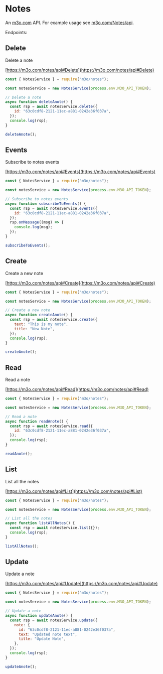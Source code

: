 # Notes

An [m3o.com](https://m3o.com) API. For example usage see [m3o.com/Notes/api](https://m3o.com/Notes/api).

Endpoints:

## Delete

Delete a note

[https://m3o.com/notes/api#Delete](https://m3o.com/notes/api#Delete)

```js
const { NotesService } = require("m3o/notes");

const notesService = new NotesService(process.env.M3O_API_TOKEN);

// Delete a note
async function deleteAnote() {
  const rsp = await notesService.delete({
    id: "63c0cdf8-2121-11ec-a881-0242e36f037a",
  });
  console.log(rsp);
}

deleteAnote();
```

## Events

Subscribe to notes events

[https://m3o.com/notes/api#Events](https://m3o.com/notes/api#Events)

```js
const { NotesService } = require("m3o/notes");

const notesService = new NotesService(process.env.M3O_API_TOKEN);

// Subscribe to notes events
async function subscribeToEvents() {
  const rsp = await notesService.events({
    id: "63c0cdf8-2121-11ec-a881-0242e36f037a",
  });
  rsp.onMessage((msg) => {
    console.log(msg);
  });
}

subscribeToEvents();
```

## Create

Create a new note

[https://m3o.com/notes/api#Create](https://m3o.com/notes/api#Create)

```js
const { NotesService } = require("m3o/notes");

const notesService = new NotesService(process.env.M3O_API_TOKEN);

// Create a new note
async function createAnote() {
  const rsp = await notesService.create({
    text: "This is my note",
    title: "New Note",
  });
  console.log(rsp);
}

createAnote();
```

## Read

Read a note

[https://m3o.com/notes/api#Read](https://m3o.com/notes/api#Read)

```js
const { NotesService } = require("m3o/notes");

const notesService = new NotesService(process.env.M3O_API_TOKEN);

// Read a note
async function readAnote() {
  const rsp = await notesService.read({
    id: "63c0cdf8-2121-11ec-a881-0242e36f037a",
  });
  console.log(rsp);
}

readAnote();
```

## List

List all the notes

[https://m3o.com/notes/api#List](https://m3o.com/notes/api#List)

```js
const { NotesService } = require("m3o/notes");

const notesService = new NotesService(process.env.M3O_API_TOKEN);

// List all the notes
async function listAllNotes() {
  const rsp = await notesService.list({});
  console.log(rsp);
}

listAllNotes();
```

## Update

Update a note

[https://m3o.com/notes/api#Update](https://m3o.com/notes/api#Update)

```js
const { NotesService } = require("m3o/notes");

const notesService = new NotesService(process.env.M3O_API_TOKEN);

// Update a note
async function updateAnote() {
  const rsp = await notesService.update({
    note: {
      id: "63c0cdf8-2121-11ec-a881-0242e36f037a",
      text: "Updated note text",
      title: "Update Note",
    },
  });
  console.log(rsp);
}

updateAnote();
```

